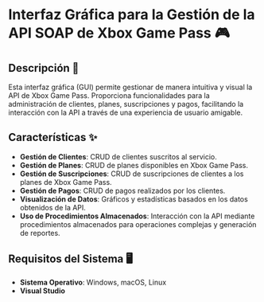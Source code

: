# Interfaz Gráfica para la Gestión de la API SOAP de Xbox Game Pass 🎮

## Descripción 📄

Esta interfaz gráfica (GUI) permite gestionar de manera intuitiva y visual la API de Xbox Game Pass. Proporciona funcionalidades para la administración de clientes, planes, suscripciones y pagos, facilitando la interacción con la API a través de una experiencia de usuario amigable.

## Características ✨

- **Gestión de Clientes**: CRUD de clientes suscritos al servicio.
- **Gestión de Planes**: CRUD de planes disponibles en Xbox Game Pass.
- **Gestión de Suscripciones**: CRUD de suscripciones de clientes a los planes de Xbox Game Pass.
- **Gestión de Pagos**: CRUD de pagos realizados por los clientes.
- **Visualización de Datos**: Gráficos y estadísticas basados en los datos obtenidos de la API.
- **Uso de Procedimientos Almacenados**: Interacción con la API mediante procedimientos almacenados para operaciones complejas y generación de reportes.

## Requisitos del Sistema 🖥️

- **Sistema Operativo**: Windows, macOS, Linux
- **Visual Studio**
